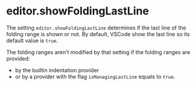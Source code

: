 editor.showFoldingLastLine
==========================

The setting `editor.showFoldingLastLine` determines if the last line of the folding range is shown or not.
By default, VSCode show the last line so its default value is `true`.

The folding ranges aren't modified by that setting if the folding ranges are provided:
- by the builtin indentation provider
- or by a provider with the flag `isManagingLastLine` equals to `true`.
